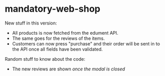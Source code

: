 # mandatory-web-shop

New stuff in this version:

 - All products is now fetched from the edument API.
 - The same goes for the reviews of the items.
 - Customers can now press "purchase" and their order will be sent in to the API once all
 fields have been validated.
 
 Random stuff to know about the code:
 
 - The new reviews are shown _once the modal is closed_
 

